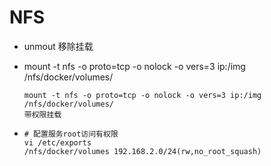 # NFS

- unmout 移除挂载

- mount -t nfs -o proto=tcp -o nolock -o vers=3 ip:/img /nfs/docker/volumes/

  ```shell
  mount -t nfs -o proto=tcp -o nolock -o vers=3 ip:/img /nfs/docker/volumes/
  带权限挂载
  ```

- ``` shell
  # 配置服务root访问有权限
  vi /etc/exports
  /nfs/docker/volumes 192.168.2.0/24(rw,no_root_squash)